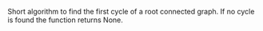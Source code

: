 Short algorithm to find the first cycle of a root connected graph. If no cycle is found the function returns None.
